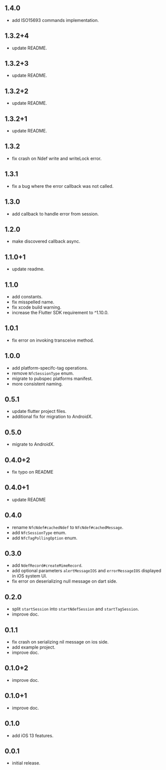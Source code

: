## 1.4.0

* add ISO15693 commands implementation.

## 1.3.2+4

* update README.

## 1.3.2+3

* update README.

## 1.3.2+2

* update README.

## 1.3.2+1

* update README.

## 1.3.2

* fix crash on Ndef write and writeLock error.

## 1.3.1

* fix a bug where the error callback was not called.

## 1.3.0

* add callback to handle error from session.

## 1.2.0

* make discovered callback async.

## 1.1.0+1

* update readme.

## 1.1.0

* add constants.
* fix misspelled name.
* fix xcode build warning.
* increase the Flutter SDK requirement to ^1.10.0.

## 1.0.1

* fix error on invoking transceive method.

## 1.0.0

* add platform-specifc-tag operations.
* remove `NfcSessionType` enum.
* migrate to pubspec platforms manifest.
* more consistent naming.

## 0.5.1

* update flutter project files.
* additional fix for migration to AndroidX.

## 0.5.0

* migrate to AndroidX.

## 0.4.0+2

* fix typo on README

## 0.4.0+1

* update README

## 0.4.0

* rename `NfcNdef#cachedNdef` to `NfcNdef#cachedMessage`.
* add `NfcSessionType` enum.
* add `NfcTagPollingOption` enum.

## 0.3.0

* add `NdefRecord#createMimeRecord`.
* add optional parameters `alertMessageIOS` and `errorMessageIOS` displayed in iOS system UI.
* fix error on deserializing null message on dart side.

## 0.2.0

* split `startSession` into `startNdefSession` and `startTagSession`.
* improve doc.

## 0.1.1

* fix crash on serializing nil message on ios side.
* add example project.
* improve doc.

## 0.1.0+2

* improve doc.

## 0.1.0+1

* improve doc.

## 0.1.0

* add iOS 13 features.

## 0.0.1

* initial release.
